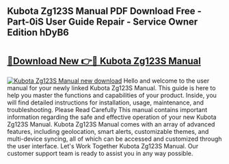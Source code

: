 ## Kubota Zg123S Manual PDF Download Free - Part-0iS User Guide Repair - Service Owner Edition hDyB6

# <h2><a href="http://bc87704.oget.top/?id=Kubota+Zg123S+Manual">🔗Download New 👉🔴 Kubota Zg123S Manual</a></h2>

[![Kubota Zg123S Manual new download](https://i.imgur.com/5g1atiW.png)](http://bc87704.oget.top/?id=Kubota+Zg123S+Manual)
Hello and welcome to the user manual for your newly linked Kubota Zg123S Manual. This guide is here to help you master the functions and capabilities of your product. Inside, you will find detailed instructions for installation, usage, maintenance, and troubleshooting. Please Read Carefully This manual contains important information regarding the safe and effective operation of your new Kubota Zg123S Manual. Kubota Zg123S Manual comes with an array of advanced features, including geolocation, smart alerts, customizable themes, and multi-device syncing, all of which can be accessed and customized through the user interface. Let's Work Together Kubota Zg123S Manual. Our customer support team is ready to assist you in any way possible.
